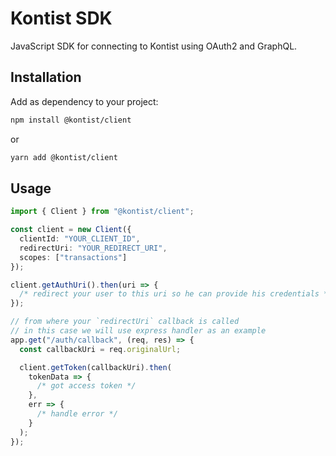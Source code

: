 # Kontist SDK

JavaScript SDK for connecting to Kontist using OAuth2 and GraphQL.

## Installation

Add as dependency to your project:

```bash
npm install @kontist/client
```

or

```bash
yarn add @kontist/client
```

## Usage

```typescript
import { Client } from "@kontist/client";

const client = new Client({
  clientId: "YOUR_CLIENT_ID",
  redirectUri: "YOUR_REDIRECT_URI",
  scopes: ["transactions"]
});

client.getAuthUri().then(uri => {
  /* redirect your user to this uri so he can provide his credentials */
});

// from where your `redirectUri` callback is called
// in this case we will use express handler as an example
app.get("/auth/callback", (req, res) => {
  const callbackUri = req.originalUrl;

  client.getToken(callbackUri).then(
    tokenData => {
      /* got access token */
    },
    err => {
      /* handle error */
    }
  );
});
```

